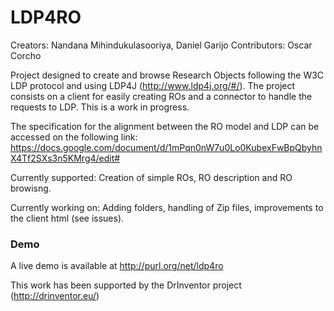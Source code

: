 LDP4RO
======
Creators: Nandana Mihindukulasooriya, Daniel Garijo
Contributors: Oscar Corcho

Project designed to create and browse Research Objects following the W3C LDP protocol and using LDP4J (http://www.ldp4j.org/#/).
The project consists on a client for easily creating ROs and a connector to handle the requests to LDP.
This is a work in progress.

The specification for the alignment between the RO model and LDP can be accessed on the following link: https://docs.google.com/document/d/1mPqn0nW7u0Lo0KubexFwBpQbyhnX4Tf2SXs3n5KMrg4/edit#

Currently supported: Creation of simple ROs, RO description and RO browisng. 

Currently working on: Adding folders, handling of Zip files, improvements to the client html (see issues).

### Demo 

A live demo is available at http://purl.org/net/ldp4ro

This work has been supported by the DrInventor project (http://drinventor.eu/)
